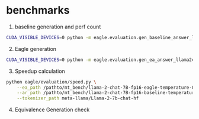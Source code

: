 # benchmarks
1. baseline generation and perf count
```bash
CUDA_VISIBLE_DEVICES=0 python -m eagle.evaluation.gen_baseline_answer_llama2chat --base-model-path meta-llama/Llama-2-7b-chat-hf --ea-model-path yuhuili/EAGLE-llama2-chat-7B --model-id llama-2-chat-7B-fp16-baseline --temperature 0.0 --question-begin 5 --question-end 8
```
2. Eagle generation
```bash
CUDA_VISIBLE_DEVICES=0 python -m eagle.evaluation.gen_ea_answer_llama2chat --base-model-path meta-llama/Llama-2-7b-chat-hf --ea-model-path yuhuili/EAGLE-llama2-chat-7B --model-id llama-2-chat-7B-fp16-eagle --temperature 0.0 --question-begin 5 --question-end 8
```
3. Speedup calculation
```bash
python eagle/evaluation/speed.py \
    --ea_path /pathto/mt_bench/llama-2-chat-7B-fp16-eagle-temperature-0.0.jsonl \
    --ar_path /pathto/mt_bench/llama-2-chat-7B-fp16-baseline-temperature-0.0.jsonl \
    --tokenizer_path meta-llama/Llama-2-7b-chat-hf 
```
4. Equivalence Generation check
